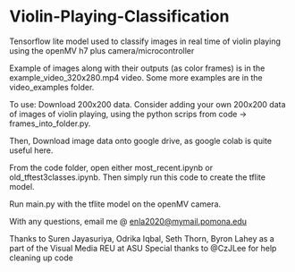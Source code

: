 # Violin-Playing-Classification
Tensorflow lite model used to classify images in real time of violin playing using the openMV h7 plus camera/microcontroller

Example of images along with their outputs (as color frames) is in the example_video_320x280.mp4 video.
Some more examples are in the video_examples folder. 


To use:
Download 200x200 data. Consider adding your own 200x200 data of images of violin playing, using the python scrips from code -> frames_into_folder.py.

Then, Download image data onto google drive, as google colab is quite useful here. 

From the code folder, open either most_recent.ipynb or old_tftest3classes.ipynb. Then simply run this code to create the tflite model. 

Run main.py with the tflite model on the openMV camera.


With any questions, email me @ enla2020@mymail.pomona.edu







Thanks to Suren Jayasuriya, Odrika Iqbal, Seth Thorn, Byron Lahey as a part of the Visual Media REU at ASU
Special thanks to @CzJLee for help cleaning up code
